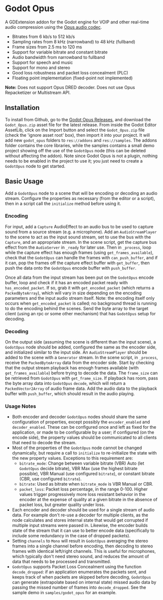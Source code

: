 # Godot Opus
A GDExtension addon for the Godot engine for VOIP and other real-time audio compression using the [Opus audio codec](https://opus-codec.org).

- Bitrates from 6 kb/s to 512 kb/s
- Sampling rates from 8 kHz (narrowband) to 48 kHz (fullband)
- Frame sizes from 2.5 ms to 120 ms
- Support for variable bitrate and constant bitrate
- Audio bandwidth from narrowband to fullband
- Support for speech and music
- Support for mono and stereo
- Good loss robustness and packet loss concealment (PLC)
- Floating point implementation (fixed-point not implemented)

**Note:** Does not support Opus DRED decoder. Does not use Opus Repacketizer or Multistream API.

## Installation
To install from Github, go to the [Godot Opus Releases](https://github.com/BuzzLord/godot-opus/releases), and download the `Godot_Opus.zip` asset file for the latest release. From inside the Godot Editor AssetLib, click on the Import button and select the `Godot_Opus.zip` file (check the 'ignore asset root' box), then import it into your project. It will add new `godot_opus` folders to `res://addons` and `res://samples`. The addons folder contains the core libraries, while the samples contains a small demo project showing off the use of the `GodotOpus` node (this can be deleted without affecting the addon). Note since Godot Opus is not a plugin, nothing needs to be enabled in the project to use it; you just need to create a `GodotOpus` node to get started.

## Basic Usage
Add a `GodotOpus` node to a scene that will be encoding or decoding an audio stream. Configure the properties as necessary (from the editor or a script), then in a script call the `initialize` method before using it.

### Encoding
For input, add a `Capture` AudioEffect to an audio bus to be used to capture sound from a source stream (e.g. a microphone). Add an `AudioStreamPlayer` to the scene to act as the input sound stream, set to use the bus with the `Capture`, and an appropriate stream. In the scene script, get the capture bus effect from the `AudioServer` in `_ready` for later use. Then in `_process`, loop while the capture effect has enough frames (using `get_frames_available`), check that the `GodotOpus` can handle the frames with `can_push_buffer`, and if it can, pop the frames off the capture effect buffer with `get_buffer`, then push the data onto the `GodotOpus` encode buffer with `push_buffer`.

Once all data from the input stream has been put on the `GodotOpus` encode buffer, loop and check if it has an encoded packet ready with `has_encoded_packet`. If so, grab it with `get_encoded_packet` (which returns a `PackedByteArray`), which will vary in size depending on the encoding parameters and the input audio stream itself. Note: the encoding itself only occurs when `get_encoded_packet` is called; no background thread is running to do the encoding behind the scenes. Send the byte array to the target client (using an rpc or some other mechanism) that has `GodotOpus` setup for decoding.

### Decoding
On the output side (assuming the scene is different than the input scene), a `GodotOpus` node should be added, configured the same as the encoder side, and initialized similar to the input side. An `AudioStreamPlayer` should be added to the scene with a `Generator` stream. In the scene script, in `_process`, receive the `PackedByteArray` data from the encoder side. Start by checking that the output stream playback has enough frames available (with `get_frames_available`) before trying to decode the data. The `frame_size` can be retrieved from `GodotOpus` with `get_frame_size`. If playback has room, pass the byte array data into `GodotOpus` `decode`, which will return a `PackedVector2Array` of audio frame data. Add the audio data to the playback buffer with `push_buffer`, which should result in the audio playing.

### Usage Notes
* Both encoder and decoder `GodotOpus` nodes should share the same configuration of properties, except possibly the `encoder_enabled` and `decoder_enabled`. These can be configured once and left as fixed for the application, or made to be configurable by a user; if configured (on the encode side), the property values should be communicated to all clients that need to decode the stream.
* Most of the properties of the `GodotOpus` node cannot be changed dynamically, but require a call to `initialize` to re-initialize the state with the new property values. Exceptions to this requirement are:
    * `bitrate_mode`: Change between variable bitrate (VBR) Auto (let `GodotOpus` decide bitrate), VBR Max (use the highest bitrate possible), VBR Manual (use configured `bitrate`), or constant bitrate (CBR, use configured `bitrate`).
    * `bitrate`: Used as bitrate when `bitrate_mode` is VBR Manual or CBR.
    * `packet_loss`: Packet loss percentage, in the range 0-100. Higher values trigger progressively more loss resistant behavior in the encoder at the expense of quality at a given bitrate in the absence of packet loss, but greater quality under loss.
* Each encoder and decoder should be used for a single stream of audio data. For example don't re-use a decoder for multiple clients, as the node calculates and stores internal state that would get corrupted if multiple input streams were passed in. Likewise, the encoder builds state of the stream that it can use to better encode data (specifically to include some redundancy in the case of dropped packets).
* Setting `channels` to `Mono` will result in `GodotOpus` averaging the stereo frames into a single channel before encoding, then decoding to stereo frames with identical left/right channels. This is useful for microphones, which typically don't need stereo sound, and reduces the amount of data that needs to be processed and transmitted.
* `GodotOpus` supports Packet Loss Concealment using the function `decode_dropped`: if an application enumerates the packets sent, and keeps track of when packets are skipped before decoding, `GodotOpus` can generate (extrapolate based on internal state) missed audio data by passing the missed number of frames into `decode_dropped`. See the sample demo in `samples/godot_opus` for an example.
